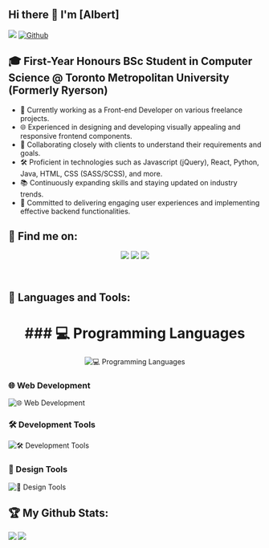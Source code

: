 ## Hi there 👋 I'm [Albert]
![](https://visitor-badge.laobi.icu/badge?page_id=AlbertMargaryan) [![Github](https://img.shields.io/github/followers/AlbertMargaryan?label=Followers&logo=Github)](https://github.com/AlbertMargaryan)




## 🎓 First-Year Honours BSc Student in Computer Science @ Toronto Metropolitan University (Formerly Ryerson)

- 🚀 Currently working as a Front-end Developer on various freelance projects.
- 🌐 Experienced in designing and developing visually appealing and responsive frontend components.
- 🤝 Collaborating closely with clients to understand their requirements and goals.
- 🛠️ Proficient in technologies such as Javascript (jQuery), React, Python, Java, HTML, CSS (SASS/SCSS), and more.
- 📚 Continuously expanding skills and staying updated on industry trends.
- 🌟 Committed to delivering engaging user experiences and implementing effective backend functionalities.

## :email: Find me on:

<!--
[<img align="left" alt="AlbertMargaryan" width="40px" src="https://raw.githubusercontent.com/iconic/open-iconic/master/svg/globe.svg" />][website]
[<img align="left" alt="AlbertMargaryan | LinkedIn" width="40px" src="https://cdn.jsdelivr.net/npm/simple-icons@v3/icons/linkedin.svg" />][linkedin]
[<img align="left" alt="AlbertMargaryan | Mail" width="40px" src="https://cdn.jsdelivr.net/npm/simple-icons@v3/icons/gmail.svg" />][mail]
-->

<p align="center">
 <a href="https://www.linkedin.com/in/albert-margaryan-web" target="_blank" rel="noopener noreferrer"> <img src="https://skillicons.dev/icons?i=linkedin"></a>
 <a href="mailto:albertmargaryan2004@gmail.com"> <img src="https://skillicons.dev/icons?i=gmail"></a> 
 <a href="https://stackoverflow.com/users/12999284/albert-margaryan"> <img src="https://skillicons.dev/icons?i=stackoverflow" /> </a>
</p>

<br />



## 🧰 Languages and Tools:

 <h1 align="center">### 💻 Programming Languages </h1> 
  <p align="center">
  <img src="https://skillicons.dev/icons?i=js,python,java,cpp" alt="💻 Programming Languages" />
  </p>
</p>

<p align="center">
 
  ### 🌐 Web Development 
 <img src="https://skillicons.dev/icons?i=react,html,css,nodejs" alt="🌐 Web Development" />
</p>

<p align="center">
 
  ### 🛠️ Development Tools 
  <img src="https://skillicons.dev/icons?i=github,git,gitlab,mysql,firebase,bash,webpack" alt="🛠️ Development Tools" />
</p>

<p align="center">
 
  ### 🎨 Design Tools 
  <img src="https://skillicons.dev/icons?i=photoshop,illustrator,figma" alt="🎨 Design Tools" />
</p>

## :trophy: My Github Stats:

<!--
![GitHub stats](https://readme-stats-cfgj2cxdy.vercel.app/api?username=AlbertMargaryan&count_private=true&show_icons=true&theme=tokyonight)
![Top Langs](https://readme-stats-cfgj2cxdy.vercel.app/api/top-langs/?username=AlbertMargaryan&hide=php&theme=tokyonight)
-->
<div>
<a href="https://github-readme-stats.vercel.app/api?username=AlbertMargaryan&theme=github_dark">
  <img  align="left" src="https://github-readme-stats.vercel.app/api?username=AlbertMargaryan&count_private=true&show_icons=true&theme=github_dark" />
</a>
<a href="https://github-readme-stats.vercel.app/api/top-langs/?username=AlbertMargaryan&hide=php&theme=github_dark">
  <img align="left" src="https://github-readme-stats.vercel.app/api/top-langs/?username=AlbertMargaryan&hide=php&theme=github_dark" />
</a>
</div>



[website]: https://AlbertMargaryan.tech
[linkedin]: https://linkedin.com/in/AlbertMargaryan
[mail]: mailto:cioannou1997@gmail.com

